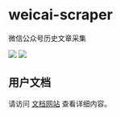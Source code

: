 # weicai-scraper
微信公众号历史文章采集

![](https://github.com/lunnlew/weicai-scraper/workflows/Release%20Build/badge.svg)
[![](https://david-dm.org/lunnlew/weicai-scraper/dev-status.svg)](https://david-dm.org/lunnlew/weicai-scraper?type=dev)

## 用户文档
请访问 [文档网站](https://weicai.karoy.cn/) 查看详细内容。
